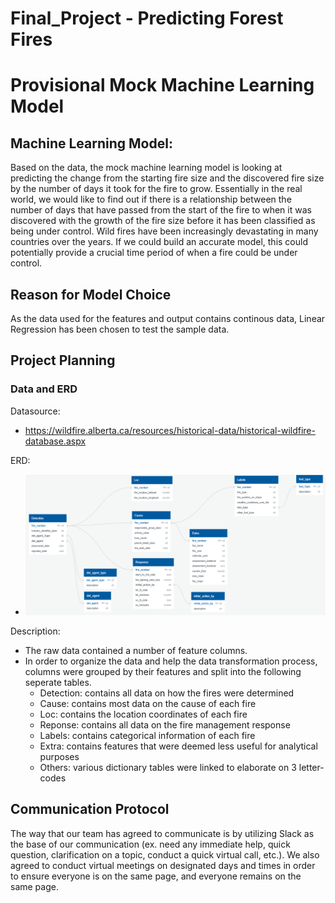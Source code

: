 
# Final_Project - Predicting Forest Fires

# Provisional Mock Machine Learning Model

## Machine Learning Model: 
Based on the data, the mock machine learning model is looking at predicting the change from the starting fire size and the discovered fire size by the number of days it took for the fire to grow. Essentially in the real world, we would like to find out if there is a relationship between the number of days that have passed from the start of the fire to when it was discovered with the growth of the fire size before it has been classified as being under control. Wild fires have been increasingly devastating in many countries over the years. If we could build an accurate model, this could potentially provide a crucial time period of when a fire could be under control. 

## Reason for Model Choice
As the data used for the features and output contains continous data, Linear Regression has been chosen to test the sample data.


## Project Planning

### Data and ERD
Datasource: 
- https://wildfire.alberta.ca/resources/historical-data/historical-wildfire-database.aspx

ERD:
- ![](Images/ERD.png)

Description:
- The raw data contained a number of feature columns.
- In order to organize the data and help the data transformation process, columns were grouped by their features and split into the following seperate tables.
    - Detection: contains all data on how the fires were determined
    - Cause: contains most data on the cause of each fire
    - Loc: contains the location coordinates of each fire
    - Reponse: contains all data on the fire management response
    - Labels: contains categorical information of each fire
    - Extra: contains features that were deemed less useful for analytical purposes
    - Others: various dictionary tables were linked to elaborate on 3 letter-codes

## Communication Protocol
The way that our team has agreed to communicate is by utilizing Slack as the base of our communication (ex. need any immediate help, quick question, clarification on a topic, conduct a quick virtual call, etc.). We also agreed to conduct virtual meetings on designated days and times in order to ensure everyone is on the same page, and everyone remains on the same page. 
